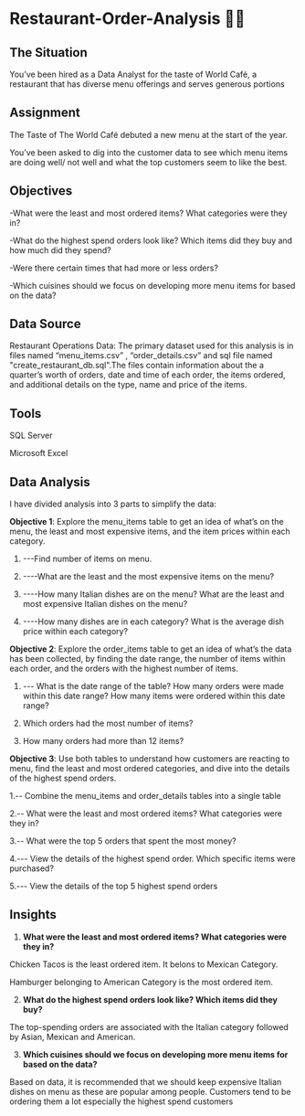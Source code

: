 # Restaurant-Order-Analysis  🥘🥫

##  The Situation

You’ve been hired as a Data Analyst for the taste of World Café, a restaurant that has diverse menu offerings and serves generous portions

## Assignment  

The Taste of The World Café debuted a new menu at the start of the year.

You’ve been asked to dig into the customer data to see which menu items are doing well/ not well and what the top customers seem to  like the best.

## Objectives

-What were the least and most ordered items? What categories were they in?

-What do the highest spend orders look like? Which items did they buy and how much did they spend?

-Were there certain times that had more or less orders?

-Which cuisines should we focus on developing more menu items for based on the data?

## Data Source

Restaurant Operations Data: The primary dataset used for this analysis is in files named “menu_items.csv” , “order_details.csv” and sql file named "create_restaurant_db.sql".The files contain information about the a quarter’s worth of orders, date and time of each order, the items ordered, and additional details on the type, name and price of the items.

## Tools 

SQL Server 

Microsoft Excel

## Data Analysis

I have divided analysis into 3 parts to simplify the data:

**Objective 1**:  Explore the menu_items table to get an idea of what’s on the menu, the least and most expensive items, and the item prices within each category.

1.	---Find number of items on menu.

2.	----What are the least and the most expensive items on the menu?

3.	----How many Italian dishes are on the menu? What are the least and most expensive Italian dishes on the menu?

4.	----How many dishes are in each category? What is the average dish price within each category?

**Objective 2**:  Explore the order_items table to get an idea of what’s the data has been collected, by finding the date range, the number of items within each order, and the orders with the highest number of items.

1.	--- What is the date range of the table? How many orders were made within this date range? How many items were ordered within this date range?

2.	Which orders had the most number of items?

3.	How many orders had more than 12 items?

**Objective 3**:  Use both tables to understand how customers are reacting to menu, find the least and most ordered categories, and dive into the details of the highest spend orders.

1.-- Combine the menu_items and order_details tables into a single table

2.-- What were the least and most ordered items? What categories were they in?

3.-- What were the top 5 orders that spent the most money?

4.--- View the details of the highest spend order. Which specific items were purchased?

5.--- View the details of the top 5 highest spend orders


## Insights


1.	**What were the least and most ordered items? What categories were they in?**

Chicken Tacos is the least ordered item. It belons to Mexican Category.

Hamburger belonging to American Category is the most ordered item.

2.	**What do the highest spend orders look like? Which items did they buy?**

The top-spending orders are associated with the Italian category followed by Asian, Mexican and American.

3.	**Which cuisines should we focus on developing more menu items for based on the data?**

Based on data, it is recommended that we should keep expensive Italian dishes on menu as these are popular among people. Customers tend to be ordering them a lot especially the highest spend customers






